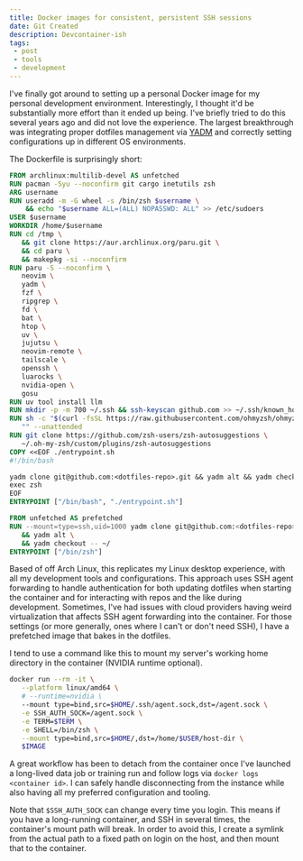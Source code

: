 ```yaml
---
title: Docker images for consistent, persistent SSH sessions
date: Git Created
description: Devcontainer-ish
tags: 
 - post
 - tools
 - development
---
```

I've finally got around to setting up a personal Docker image for my personal development environment. Interestingly, I thought it'd be substantially more effort than it
ended up being. I've briefly tried to do this several years ago and did not love the experience. The largest breakthrough was integrating proper dotfiles management via
[YADM](https://yadm.io/) and correctly setting configurations up in different OS environments.

The Dockerfile is surprisingly short:
```dockerfile
FROM archlinux:multilib-devel AS unfetched 
RUN pacman -Syu --noconfirm git cargo inetutils zsh 
ARG username
RUN useradd -m -G wheel -s /bin/zsh $username \
    && echo "$username ALL=(ALL) NOPASSWD: ALL" >> /etc/sudoers 
USER $username
WORKDIR /home/$username
RUN cd /tmp \
   && git clone https://aur.archlinux.org/paru.git \
   && cd paru \
   && makepkg -si --noconfirm 
RUN paru -S --noconfirm \
   neovim \
   yadm \
   fzf \
   ripgrep \
   fd \
   bat \
   htop \
   uv \
   jujutsu \
   neovim-remote \
   tailscale \
   openssh \
   luarocks \
   nvidia-open \
   gosu
RUN uv tool install llm 
RUN mkdir -p -m 700 ~/.ssh && ssh-keyscan github.com >> ~/.ssh/known_hosts 
RUN sh -c "$(curl -fsSL https://raw.githubusercontent.com/ohmyzsh/ohmyzsh/master/tools/install.sh)" \
   "" --unattended 
RUN git clone https://github.com/zsh-users/zsh-autosuggestions \
   ~/.oh-my-zsh/custom/plugins/zsh-autosuggestions 
COPY <<EOF ./entrypoint.sh
#!/bin/bash

yadm clone git@github.com:<dotfiles-repo>.git && yadm alt && yadm checkout -- ~/
exec zsh
EOF
ENTRYPOINT ["/bin/bash", "./entrypoint.sh"]

FROM unfetched AS prefetched
RUN --mount=type=ssh,uid=1000 yadm clone git@github.com:<dotfiles-repo>.git \
   && yadm alt \
   && yadm checkout -- ~/ 
ENTRYPOINT ["/bin/zsh"]
```

Based of off Arch Linux, this replicates my Linux desktop experience, with all my development tools and configurations. This approach uses SSH agent forwarding to handle
authentication for both updating dotfiles when starting the container and for interacting with repos and the like during development. Sometimes, I've had issues with
cloud providers having weird virtualization that affects SSH agent forwarding into the container. For those settings (or more generally, ones where I can't or don't need
SSH), I have a prefetched image that bakes in the dotfiles. 

I tend to use a command like this to mount my server's working home directory in the container (NVIDIA runtime optional). 
```bash
docker run --rm -it \
   --platform linux/amd64 \
   # --runtime=nvidia \
   --mount type=bind,src=$HOME/.ssh/agent.sock,dst=/agent.sock \
   -e SSH_AUTH_SOCK=/agent.sock \
   -e TERM=$TERM \
   -e SHELL=/bin/zsh \
   --mount type=bind,src=$HOME/,dst=/home/$USER/host-dir \
   $IMAGE
```

A great workflow has been to detach from the container once I've launched a long-lived data job or training run and follow logs via `docker logs <container id>`. I can
safely handle disconnecting from the instance while also having all my preferred configuration and tooling. 

Note that `$SSH_AUTH_SOCK` can change every time you login. This means if you have a long-running container, and SSH in several times, the container's mount path will
break. In order to avoid this, I create a symlink from the actual path to a fixed path on login on the host, and then mount that to the container. 
